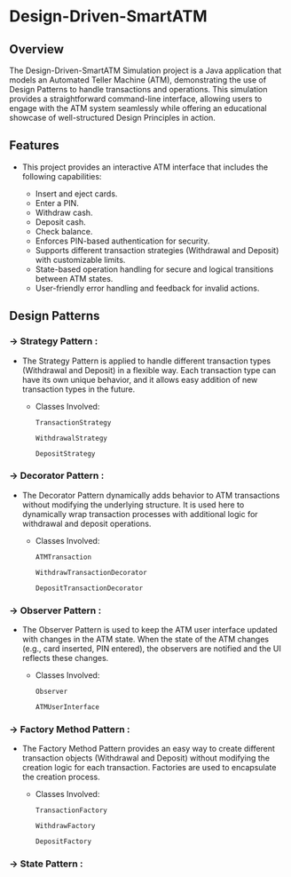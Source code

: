 # Design-Driven-SmartATM

## Overview

The Design-Driven-SmartATM Simulation project is a Java application that models an Automated Teller Machine (ATM), demonstrating the use of Design Patterns to handle transactions and operations. This simulation provides a straightforward command-line interface, allowing users to engage with the ATM system seamlessly while offering an educational showcase of well-structured Design Principles in action.


## Features

  - This project provides an interactive ATM interface that includes the following capabilities:
    
      - Insert and eject cards.
      - Enter a PIN.
      - Withdraw cash.
      - Deposit cash.
      - Check balance.
      - Enforces PIN-based authentication for security.
      - Supports different transaction strategies (Withdrawal and Deposit) with customizable limits.
      - State-based operation handling for secure and logical transitions between ATM states.
      - User-friendly error handling and feedback for invalid actions.

   
## Design Patterns

### -> Strategy Pattern :

- The Strategy Pattern is applied to handle different transaction types (Withdrawal and Deposit) in a flexible way. Each transaction type can have its own unique behavior, and it allows easy addition of new transaction types in the future.

  - Classes Involved:
    
      ``` TransactionStrategy ```
    
      ``` WithdrawalStrategy ```
    
      ``` DepositStrategy ```


### -> Decorator Pattern :

- The Decorator Pattern dynamically adds behavior to ATM transactions without modifying the underlying structure. It is used here to dynamically wrap transaction processes with additional logic for withdrawal and deposit operations.

  - Classes Involved:
    
      ``` ATMTransaction ```
    
      ``` WithdrawTransactionDecorator ```
    
      ``` DepositTransactionDecorator ```


### -> Observer Pattern :

- The Observer Pattern is used to keep the ATM user interface updated with changes in the ATM state. When the state of the ATM changes (e.g., card inserted, PIN entered), the observers are notified and the UI reflects these changes.

  - Classes Involved:
    
      ``` Observer ```
    
      ``` ATMUserInterface ```

    
### -> Factory Method Pattern :

- The Factory Method Pattern provides an easy way to create different transaction objects (Withdrawal and Deposit) without modifying the creation logic for each transaction. Factories are used to encapsulate the creation process.

  - Classes Involved:
    
      ``` TransactionFactory ```
    
      ``` WithdrawFactory ```
    
      ``` DepositFactory ```

### -> State Pattern :
    
